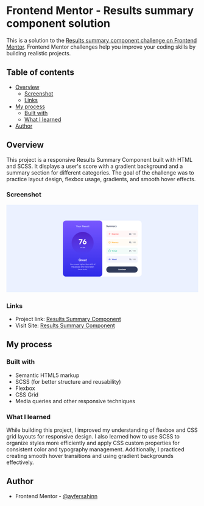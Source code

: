 # Frontend Mentor - Results summary component solution

This is a solution to the [Results summary component challenge on Frontend Mentor](https://www.frontendmentor.io/challenges/results-summary-component-CE_K6s0maV). Frontend Mentor challenges help you improve your coding skills by building realistic projects.

## Table of contents

- [Overview](#overview)
  - [Screenshot](#screenshot)
  - [Links](#links)
- [My process](#my-process)
  - [Built with](#built-with)
  - [What I learned](#what-i-learned)
- [Author](#author)

## Overview

This project is a responsive Results Summary Component built with HTML and SCSS. It displays a user's score with a gradient background and a summary section for different categories. The goal of the challenge was to practice layout design, flexbox usage, gradients, and smooth hover effects.

### Screenshot

![](results-summary-component.png)

### Links

- Project link: [Results Summary Component](https://github.com/ayfersahinn/frontend-mentor-projects/tree/main/results-summary-component)
- Visit Site: [Results Summary Component](https://ayfersahinn.github.io/frontend-mentor-projects/results-summary-component)

## My process

### Built with

- Semantic HTML5 markup
- SCSS (for better structure and reusability)
- Flexbox
- CSS Grid
- Media queries and other responsive techniques

### What I learned

While building this project, I improved my understanding of flexbox and CSS grid layouts for responsive design. I also learned how to use SCSS to organize styles more efficiently and apply CSS custom properties for consistent color and typography management. Additionally, I practiced creating smooth hover transitions and using gradient backgrounds effectively.

## Author

- Frontend Mentor - [@ayfersahinn](https://www.frontendmentor.io/profile/ayfersahinn)
